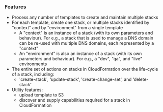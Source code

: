 ### Features

- Process any number of templates to create and maintain multiple stacks
- For each template, create one stack, or multiple stacks identified by "context" and by "environment" from a single template
  - A "context" is an instance of a stack (with its own parameters and behaviour). For e.g., a stack that is used to manage a DNS domain can be re-used with multiple DNS domains, each represented by a "context"
  - An "environment" is also an instance of a stack (with its own parameters and behaviour). For e.g., a "dev", "qa", and "live" environments
- The entire set of actions on stacks in CloudFormation over the life-cycle of a stack, including:
  - 'create-stack', 'update-stack', 'create-change-set', and 'delete-stack'
- Utility features:
  - upload template to S3
  - discover and supply capabilities required for a stack in CloudFormation
